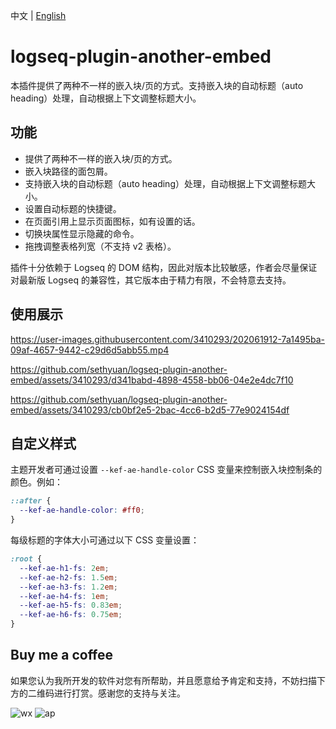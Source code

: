中文 | [English](README.en.md)

# logseq-plugin-another-embed

本插件提供了两种不一样的嵌入块/页的方式。支持嵌入块的自动标题（auto heading）处理，自动根据上下文调整标题大小。

## 功能

- 提供了两种不一样的嵌入块/页的方式。
- 嵌入块路径的面包屑。
- 支持嵌入块的自动标题（auto heading）处理，自动根据上下文调整标题大小。
- 设置自动标题的快捷键。
- 在页面引用上显示页面图标，如有设置的话。
- 切换块属性显示隐藏的命令。
- 拖拽调整表格列宽（不支持 v2 表格）。

插件十分依赖于 Logseq 的 DOM 结构，因此对版本比较敏感，作者会尽量保证对最新版 Logseq 的兼容性，其它版本由于精力有限，不会特意去支持。

## 使用展示

https://user-images.githubusercontent.com/3410293/202061912-7a1495ba-09af-4657-9442-c29d6d5abb55.mp4

https://github.com/sethyuan/logseq-plugin-another-embed/assets/3410293/d341babd-4898-4558-bb06-04e2e4dc7f10

https://github.com/sethyuan/logseq-plugin-another-embed/assets/3410293/cb0bf2e5-2bac-4cc6-b2d5-77e9024154df

## 自定义样式

主题开发者可通过设置 `--kef-ae-handle-color` CSS 变量来控制嵌入块控制条的颜色。例如：

```css
::after {
  --kef-ae-handle-color: #ff0;
}
```

每级标题的字体大小可通过以下 CSS 变量设置：

```css
:root {
  --kef-ae-h1-fs: 2em;
  --kef-ae-h2-fs: 1.5em;
  --kef-ae-h3-fs: 1.2em;
  --kef-ae-h4-fs: 1em;
  --kef-ae-h5-fs: 0.83em;
  --kef-ae-h6-fs: 0.75em;
}
```

## Buy me a coffee

如果您认为我所开发的软件对您有所帮助，并且愿意给予肯定和支持，不妨扫描下方的二维码进行打赏。感谢您的支持与关注。

![wx](https://user-images.githubusercontent.com/3410293/236807219-cf21180a-e7f8-44a9-abde-86e1e6df999b.jpg) ![ap](https://user-images.githubusercontent.com/3410293/236807256-f79768a7-16e0-4cbf-a9f3-93f230feee30.jpg)
